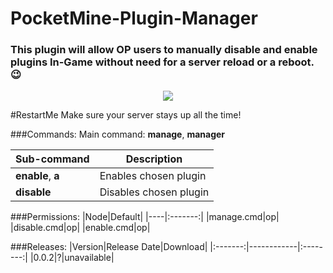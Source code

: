 # PocketMine-Plugin-Manager
### This plugin will allow OP users to manually disable and enable plugins In-Game without need for a server reload or a reboot. :wink:
<p align="center"><img src="https://raw.githubusercontent.com/Gamecrafter/PocketMine-Plugins/master/RestartMe/images/icon.png?raw=true"/></p>
#RestartMe
Make sure your server stays up all the time!

###Commands:
Main command: **manage**, **manager**

|Sub-command|Description|
|-----------|-----------|
|**enable**, **a**|Enables chosen plugin|
|**disable**|Disables chosen plugin|

###Permissions:
|Node|Default|
|----|:-------:|
|manage.cmd|op|
|disable.cmd|op|
|enable.cmd|op|

###Releases:
|Version|Release Date|Download|
|:-------:|------------|:--------:|
|0.0.2|?|unavailable|
